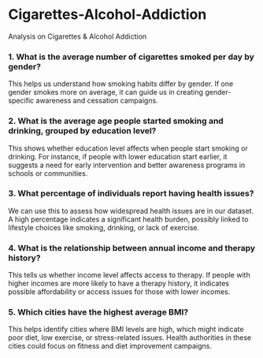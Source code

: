 # Cigarettes-Alcohol-Addiction
Analysis on Cigarettes &amp; Alcohol Addiction

### 1. What is the average number of cigarettes smoked per day by gender?

This helps us understand how smoking habits differ by gender. If one gender smokes more on average, it can guide us in creating gender-specific awareness and cessation campaigns.

### 2. What is the average age people started smoking and drinking, grouped by education level?

This shows whether education level affects when people start smoking or drinking. For instance, if people with lower education start earlier, it suggests a need for early intervention and better awareness programs in schools or communities.


### 3. What percentage of individuals report having health issues?

We can use this to assess how widespread health issues are in our dataset. A high percentage indicates a significant health burden, possibly linked to lifestyle choices like smoking, drinking, or lack of exercise.

### 4. What is the relationship between annual income and therapy history?

This tells us whether income level affects access to therapy. If people with higher incomes are more likely to have a therapy history, it indicates possible affordability or access issues for those with lower incomes.

### 5. Which cities have the highest average BMI?

This helps identify cities where BMI levels are high, which might indicate poor diet, low exercise, or stress-related issues. Health authorities in these cities could focus on fitness and diet improvement campaigns.
